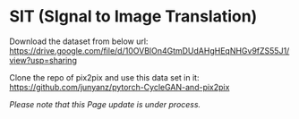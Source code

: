 # SIT (SIgnal to Image Translation)
Download the dataset from below url: 
https://drive.google.com/file/d/10OVBlOn4GtmDUdAHgHEqNHGv9fZS55J1/view?usp=sharing

Clone the repo of pix2pix and use this data set in it:
https://github.com/junyanz/pytorch-CycleGAN-and-pix2pix


*Please note that this Page update is under process.*
